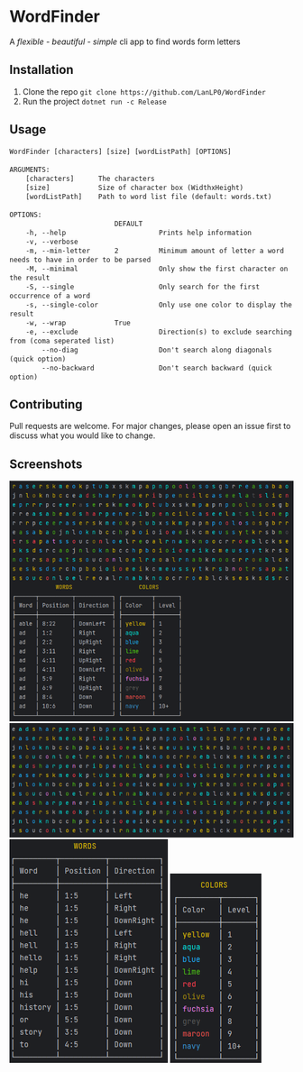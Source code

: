 # WordFinder  

A *flexible - beautiful - simple* cli app to find words form letters  
## Installation  

1. Clone the repo `git clone https://github.com/LanLP0/WordFinder`
2. Run the project `dotnet run -c Release`
## Usage  
```
WordFinder [characters] [size] [wordListPath] [OPTIONS]

ARGUMENTS:
    [characters]      The characters
    [size]            Size of character box (WidthxHeight)
    [wordListPath]    Path to word list file (default: words.txt)

OPTIONS:
                          DEFAULT
    -h, --help                       Prints help information
    -v, --verbose
    -m, --min-letter      2          Minimum amount of letter a word needs to have in order to be parsed
    -M, --minimal                    Only show the first character on the result
    -S, --single                     Only search for the first occurrence of a word
    -s, --single-color               Only use one color to display the result
    -w, --wrap            True
    -e, --exclude                    Direction(s) to exclude searching from (coma seperated list)
        --no-diag                    Don't search along diagonals (quick option)
        --no-backward                Don't search backward (quick option)
```
## Contributing  

Pull requests are welcome. For major changes, please open an issue first
to discuss what you would like to change.
## Screenshots  

<img src="https://raw.githubusercontent.com/LanLP0/WordFinder/main/screenshots/words_all.png"/>
<img src="https://raw.githubusercontent.com/LanLP0/WordFinder/main/screenshots/words_rendered.png"/>
<img src="https://raw.githubusercontent.com/LanLP0/WordFinder/main/screenshots/words_table.png"/>
<img src="https://raw.githubusercontent.com/LanLP0/WordFinder/main/screenshots/colors.png"/>